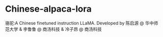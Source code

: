 # Chinese-alpaca-lora
骆驼:A Chinese finetuned instruction LLaMA. Developed by 陈启源 @ 华中师范大学 &amp; 李鲁鲁 @ 商汤科技 &amp; 冷子昂 @ 商汤科技
